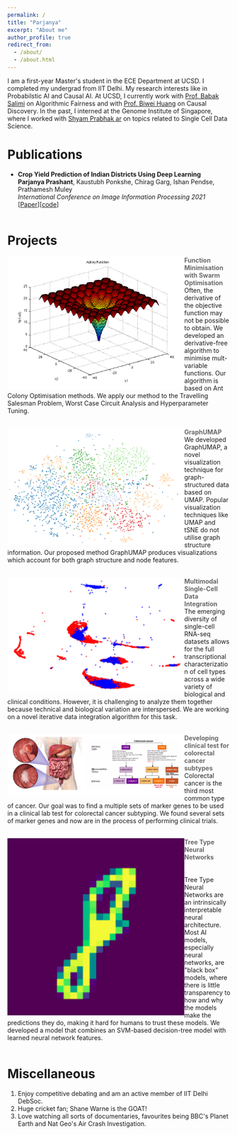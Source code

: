 ```yaml
---
permalink: /
title: "Parjanya"
excerpt: "About me"
author_profile: true
redirect_from: 
  - /about/
  - /about.html
---
```

I am a first-year Master's student in the ECE Department at UCSD. I completed my undergrad from IIT Delhi. My research interests like in Probabilstic AI and Causal AI. At UCSD, I currently work with [Prof. Babak Salimi](https://bsalimi.github.io/) on Algorithmic Fairness and with [Prof. Biwei Huang](https://biweihuang.com/) on Causal Discovery. In the past, I interned at the Genome Institute of Singapore, where I worked with [Shyam Prabhak ar](https://prabhakarlab.github.io/) on topics related to Single Cell Data Science.  

Publications 
======
+ **Crop Yield Prediction of Indian Districts Using Deep Learning** <br>
**Parjanya Prashant**, Kaustubh Ponkshe, Chirag Garg, Ishan Pendse, Prathamesh Muley <br>
*International Conference on Image Information Processing 2021* <br>
[[Paper](https://ieeexplore.ieee.org/document/9702573)][[code](https://github.com/parjanya20/CropYieldPrediction)] <br><br>


Projects
======
<p>
  <a href="https://drive.google.com/file/d/1g2Be2ZvQMEwkivFxazWQHn1y7BGiIf_X/view?usp=sharing" title="Report">
    <img align="left" src="images/ackley.png" width="400px"/>
  </a>
</p>
<span align ='center' style="color:DimGray; font-weight:700">Function Minimisation with Swarm Optimisation</span> <br>
Often, the derivative of the objective function may not be possible to obtain. We developed an derivative-free algorithm to minimise mult-variable functions. Our algorithm is based on Ant Colony Optimisation methods. We apply our method to the Travelling Salesman Problem, Worst Case Circuit Analysis and Hyperparameter Tuning.
<br clear="left"/>
<br> 
<p>
  <a href="https://docs.google.com/presentation/d/17BQ7Ux2sk3LjEgsFaRRT0t0NFfDDP5vsl2FEezAUBY4/edit?usp=sharing" title="Slides">
    <img align="left" src="images/GraphUMAP.png" width="400px"/>
  </a>
</p>
<span align ='center' style="color:DimGray; font-weight:700">GraphUMAP</span> <br>
We developed GraphUMAP, a novel visualization technique for graph-structured data based on UMAP.  Popular visualization techniques like UMAP and tSNE do not utilise graph structure information. Our proposed method GraphUMAP produces visualizations which account for both graph structure and node features. 
<br clear="left"/>
<br> 
<p>
  <a href="https://drive.google.com/file/d/19xnHzSFD6JfazYlSe4bHPC6HX1BqbrZi/view?usp=sharing" title="Brief Report">
    <img align="left" src="images/DataIntegration.png" width="400px"/>
  </a>
</p>
<span align ='center' style="color:DimGray; font-weight:700">Multimodal Single-Cell Data Integration</span> <br>
The emerging diversity of single-cell RNA-seq datasets allows for the full transcriptional characterization of cell types across a wide variety of biological and clinical conditions. However, it is challenging to analyze them together because technical and biological variation are interspersed. 
We are working on a novel iterative data integration algorithm for this task.
<br clear="left"/>
<br> 
<p>
  <a href="" title="Slides">
    <img align="left" src="images/CRC.png" width="400px"/>
  </a>
</p>
<span align ='center' style="color:DimGray; font-weight:700">Developing clinical test for colorectal cancer subtypes</span> <br>
Colorectal cancer is the third most common type of cancer. Our goal was to find a multiple sets of marker genes to be used in a clinical lab test for colorectal cancer subtyping. We found several sets of marker genes and now are in the process of performing clinical trials.
<br clear="left"/>
<br> 
<p>
  <a href="" title="Brief Report">
    <img align="left" src="images/TreeTypeNeuralNetwork.png" width="400px"/>
  </a>
</p>
<span align ='center' style="color:DimGray; font-weight:700">Tree Type Neural Networks</span> <br>
<br>
<br>
Tree Type Neural Networks are an intrinsically interpretable neural architecture. Most AI models, especially neural networks, are "black box" models, where there is little transparency to how and why the models make the predictions they do, making it hard for humans to trust these models. We developed a model that combines an SVM-based decision-tree model with learned neural network features. 

<br clear="left"/>
<br> 



Miscellaneous
======
1. Enjoy competitive debating and am an active member of IIT Delhi DebSoc.
2. Huge cricket fan; Shane Warne is the GOAT!
3. Love watching all sorts of documentaries, favourites being BBC's Planet Earth and Nat Geo's Air Crash Investigation.


